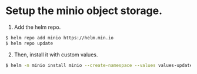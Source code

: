 # Setup the minio object storage.
1. Add the helm repo.
```sh
$ helm repo add minio https://helm.min.io
$ helm repo update
```
2. Then, install it with custom values.
```sh
$ helm -n minio install minio --create-namespace --values values-update.yaml
```
